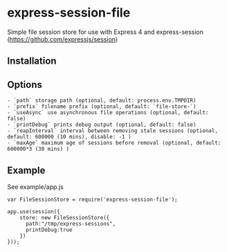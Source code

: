 # express-session-file

Simple file session store for use with Express 4
and express-session (https://github.com/expressjs/session)

## Installation


## Options

    - `path` storage path (optional, default: process.env.TMPDIR) 
    - `prefix` filename prefix (optional, default: `file-store-`)
    - `useAsync` use asynchronous file operations (optional, default: false)
    - `printDebug` prints debug output (optional, default: false)
    - `reapInterval` interval between removing stale sessions (optional, default: 600000 (10 mins), disable: -1 )
    - `maxAge` maximum age of sessions before removal (optional, default: 600000*3 (30 mins) )

## Example

See example/app.js

    var FileSessionStore = require('express-session-file');

    app.use(session({
        store: new FileSessionStore({
          path:"/tmp/express-sessions",
          printDebug:true
        })
    }));
